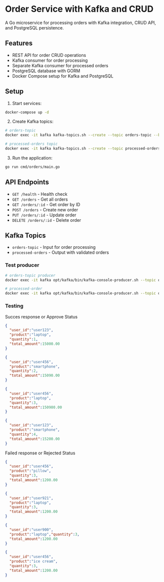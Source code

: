 # Order Service with Kafka and CRUD

A Go microservice for processing orders with Kafka integration, CRUD API, and PostgreSQL persistence.

## Features
- REST API for order CRUD operations
- Kafka consumer for order processing
- Separate Kafka consumer for processed orders
- PostgreSQL database with GORM
- Docker Compose setup for Kafka and PostgreSQL

## Setup

1. Start services:
```bash
docker-compose up -d
```

2. Create Kafka topics:
```bash
# orders-topic
docker exec -it kafka kafka-topics.sh --create --topic orders-topic --bootstrap-server kafka:9092

# processed-orders topic
docker exec -it kafka kafka-topics.sh --create --topic processed-orders --bootstrap-server kafka:9092
```

3. Run the application:
```bash
go run cmd/orders/main.go
```

## API Endpoints

- `GET /health` - Health check
- `GET /orders` - Get all orders
- `GET /orders/:id` - Get order by ID
- `POST /orders` - Create new order
- `PUT /orders/:id` - Update order
- `DELETE /orders/:id` - Delete order

## Kafka Topics

- `orders-topic` - Input for order processing
- `processed-orders` - Output with validated orders
### Test producer
```bash
# orders-topic producer
docker exec -it kafka opt/kafka/bin/kafka-console-producer.sh --topic orders-topic --bootstrap-server kafka:9092

# processed-order
docker exec -it kafka opt/kafka/bin/kafka-console-producer.sh --topic orders-topic --bootstrap-server kafka:9092
```
### Testing
Succes response or Approve Status
```json
{
  "user_id":"user123",
  "product":"laptop",
  "quantity":1,
  "total_amount":15000.00
}

{
  "user_id":"user456",
  "product":"smartphone",
  "quantity":2,
  "total_amount":15090.00
}

{
  "user_id":"user456",
  "product":"laptop",
  "quantity":3,
  "total_amount":150980.00
}

{
  "user_id":"user123",
  "product":"smartphone",
  "quantity":4,
  "total_amount":15200.00
}
```
Failed response or Rejected Status
```json
{
  "user_id":"user456",
  "product":"pillow",
  "quantity":3,
  "total_amount":1200.00
}

{
  "user_id":"user921",
  "product":"laptop",
  "quantity":3,
  "total_amount":1200.00
}

{
  "user_id":"user900",
  "product":"laptop","quantity":3,
  "total_amount":1200.00
}

{
  "user_id":"user456",
  "product":"ice cream",
  "quantity":3,
  "total_amount":1200.00
}
```